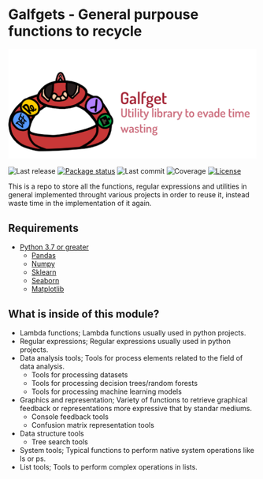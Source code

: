 # Galfgets - General purpouse functions to recycle

![A beautiful humpback whale with hat](resources/Galfget.png)

![Last release](https://img.shields.io/badge/Last%20release-SpiderSnake-ff065c)
[![Package status](https://img.shields.io/badge/Package%20status-up%20to%20date!-blue)](https://github.com/AlfonsoBarragan/Galfgets)
![Last commit](https://img.shields.io/github/last-commit/AlfonsoBarragan/Galfgets)
![Coverage](https://img.shields.io/badge/Coverage-100%25-39b272)
[![License](https://img.shields.io/badge/License-GNU-brightgreen)](https://github.com/AlfonsoBarragan/Galfgets/blob/main/LICENSE)

This is a repo to store all the functions, regular expressions and utilities in general implemented throught various projects in order to reuse it, instead waste time in the implementation of it again.

## Requirements
* [Python 3.7 or greater](https://www.python.org/)
    * [Pandas](https://pandas.pydata.org/)
    * [Numpy](https://numpy.org/)
    * [Sklearn](https://scikit-learn.org/stable/)
    * [Seaborn](https://seaborn.pydata.org/)
    * [Matplotlib](https://matplotlib.org/)

## What is inside of this module?
* Lambda functions; Lambda functions usually used in python projects.
* Regular expressions; Regular expressions usually used in python projects.
* Data analysis tools; Tools for process elements related to the field of data analysis.    
    * Tools for processing datasets
    * Tools for processing decision trees/random forests
    * Tools for processing machine learning models
* Graphics and representation; Variety of functions to retrieve graphical feedback or representations more expressive that by standar mediums.
    * Console feedback tools
    * Confusion matrix representation tools
* Data structure tools
    * Tree search tools
* System tools; Typical functions to perform native system operations like ls or ps. 
* List tools; Tools to perform complex operations in lists.

